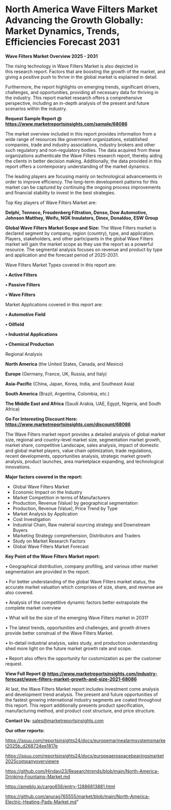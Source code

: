 # North America Wave Filters Market Advancing the Growth Globally: Market Dynamics, Trends, Efficiencies Forecast 2031

<Strong> Wave Filters Market Overview 2025 - 2031</strong>

The rising technology in Wave Filters Market is also depicted in this research report. Factors that are boosting the growth of the market, and giving a positive push to thrive in the global market is explained in detail.

Furthermore, the report highlights on emerging trends, significant drivers, challenges, and opportunities, providing all necessary data for thriving in the industry. This report market research offers a comprehensive perspective, including an in-depth analysis of the present and future scenarios within the industry.

<strong>Request Sample Report @ <a href=https://www.marketreportsinsights.com/sample/68086>https://www.marketreportsinsights.com/sample/68086</a></strong>

The market overview included in this report provides information from a wide range of resources like government organizations, established companies, trade and industry associations, industry brokers and other such regulatory and non-regulatory bodies. The data acquired from these organizations authenticate the Wave Filters research report, thereby aiding the clients in better decision making. Additionally, the data provided in this report offers a contemporary understanding of the market dynamics.

The leading players are focusing mainly on technological advancements in order to improve efficiency. The long-term development patterns for this market can be captured by continuing the ongoing process improvements and financial stability to invest in the best strategies.

Top Key players of Wave Filters Market are:

<strong>Delphi, Tenneco, Freudenberg Filtration, Denso, Dow Automotive, Johnson Matthey, Weifu, NGK Insulators, Dinex, Donaldso, ESW Group</strong>

<strong><b>Global Wave Filters Market Scope and Size:</b></strong>
The Wave Filters market is declared segment by company, region (country), type, and application. Players, stakeholders, and other participants in the global Wave Filters market will gain the market scope as they use the report as a powerful resource. The segmental analysis focuses on revenue and product by type and application and the forecast period of 2025-2031.

Wave Filters Market Types covered in this report are:

<strong>• Active Filters

• Passive Filters

• Wave Filters</strong>

Market Applications covered in this report are:

<strong>• Automotive Field

• Oilfield

• Industrial Applications

• Chemical Production</strong> 

Regional Analysis

<strong>North America</strong> (the United States, Canada, and Mexico)

<strong>Europe</strong> (Germany, France, UK, Russia, and Italy)

<strong>Asia-Pacific</strong> (China, Japan, Korea, India, and Southeast Asia)

<strong>South America</strong> (Brazil, Argentina, Colombia, etc.)

<strong>The Middle East and Africa</strong> (Saudi Arabia, UAE, Egypt, Nigeria, and South Africa)

<strong>Go For Interesting Discount Here: <a href=https://www.marketreportsinsights.com/discount/68086>https://www.marketreportsinsights.com/discount/68086</a></strong>

The Wave Filters market report provides a detailed analysis of global market size, regional and country-level market size, segmentation market growth, market share, competitive Landscape, sales analysis, impact of domestic and global market players, value chain optimization, trade regulations, recent developments, opportunities analysis, strategic market growth analysis, product launches, area marketplace expanding, and technological innovations.

<strong><b>Major factors covered in the report:</b></strong>
<ul>
  <li>Global Wave Filters Market </li>
  <li>Economic Impact on the Industry</li>
  <li>Market Competition in terms of Manufacturers</li>
  <li>Production, Revenue (Value) by geographical segmentation</li>
  <li>Production, Revenue (Value), Price Trend by Type</li>
  <li>Market Analysis by Application</li>
  <li>Cost Investigation</li>
  <li>Industrial Chain, Raw material sourcing strategy and Downstream Buyers</li>
  <li>Marketing Strategy comprehension, Distributors and Traders</li>
  <li>Study on Market Research Factors</li>
  <li>Global Wave Filters Market Forecast</li>
</ul>

<strong><b>Key Point of the Wave Filters Market report:</b></strong>

• Geographical distribution, company profiling, and various other market segmentation are provided in the report.

• For better understanding of the global Wave Filters market status, the accurate market valuation which comprises of size, share, and revenue are also covered.

• Analysis of the competitive dynamic factors better extrapolate the complete market overview

• What will be the size of the emerging Wave Filters market in 2031?

• The latest trends, opportunities and challenges, and growth drivers provide better construal of the Wave Filters Market.

• In-detail industrial analysis, sales study, and production understanding shed more light on the future market growth rate and scope.

• Report also offers the opportunity for customization as per the customer request.

<strong><b>View Full Report @ <a href=https://www.marketreportsinsights.com/industry-forecast/wave-filters-market-growth-and-size-2021-68086>https://www.marketreportsinsights.com/industry-forecast/wave-filters-market-growth-and-size-2021-68086</a></b></strong>


At last, the Wave Filters Market report includes investment come analysis and development trend analysis. The present and future opportunities of the fastest growing international industry segments are coated throughout this report. This report additionally presents product specification, manufacturing method, and product cost structure, and price structure.

<strong>Contact Us:</strong>
sales@marketreportsinsights.com

<strong>Our other reports:</strong>

<a href=https://issuu.com/reportsinsights24/docs/europemarinealarmsystemsmarket2025b_d268724ee1817e>https://issuu.com/reportsinsights24/docs/europemarinealarmsystemsmarket2025b_d268724ee1817e</a>

<a href=https://issuu.com/reportsinsights24/docs/europeaerospacebearingsmarket2025companyoverviewre>https://issuu.com/reportsinsights24/docs/europeaerospacebearingsmarket2025companyoverviewre</a>

<a href=https://github.com/Hindavi23/Researchtrends/blob/main/North-America-Drinking-Fountains-Market.md>https://github.com/Hindavi23/Researchtrends/blob/main/North-America-Drinking-Fountains-Market.md</a>

<a href=https://ameblo.jp/cargo656/entry-12886813881.html>https://ameblo.jp/cargo656/entry-12886813881.html</a>

<a href=https://github.com/anurag765555/market/blob/main/North-America-Electric-Heating-Pads-Market.md>https://github.com/anurag765555/market/blob/main/North-America-Electric-Heating-Pads-Market.md</a>"
